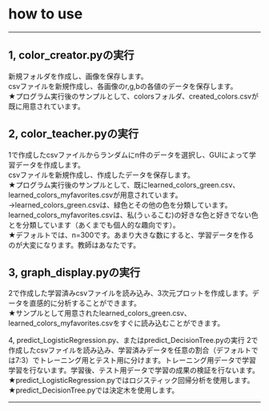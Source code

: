 # how to use

***************************


## 1, color_creator.pyの実行
新規フォルダを作成し、画像を保存します。<br>
csvファイルを新規作成し、各画像のr,g,bの各値のデータを保存します。<br>
★プログラム実行後のサンプルとして、colorsフォルダ、created_colors.csvが既に用意されています。


## 2, color_teacher.pyの実行
1で作成したcsvファイルからランダムにn件のデータを選択し、GUIによって学習データを作成します。<br>
csvファイルを新規作成し、作成したデータを保存します。<br>
★プログラム実行後のサンプルとして、既にlearned_colors_green.csv、learned_colors_myfavorites.csvが用意されています。<br>
→learned_colors_green.csvは、緑色とその他の色を分類しています。learned_colors_myfavorites.csvは、私(うぃるこむ)の好きな色と好きでない色とを分類しています（あくまでも個人的な趣向です）。<br>
★デフォルトでは、n=300です。あまり大きな数にすると、学習データを作るのが大変になります。教師はあなたです。<br>


## 3, graph_display.pyの実行
2で作成した学習済みcsvファイルを読み込み、3次元プロットを作成します。データを直感的に分析することができます。<br>
★サンプルとして用意されたlearned_colors_green.csv、learned_colors_myfavorites.csvをすぐに読み込むことができます。<br>

4, predict_LogisticRegression.py、またはpredict_DecisionTree.pyの実行
2で作成したcsvファイルを読み込み、学習済みデータを任意の割合（デフォルトでは7:3）でトレーニング用とテスト用に分けます。トレーニング用データで学習学習を行ないます。学習後、テスト用データで学習の成果の検証を行ないます。<br>
★predict_LogisticRegression.pyではロジスティック回帰分析を使用します。<br>
★predict_DecisionTree.pyでは決定木を使用します。<br>
****************************
